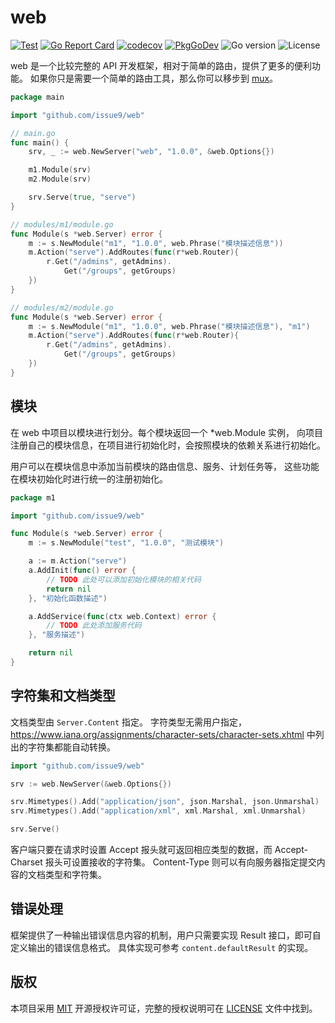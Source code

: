 # web

[![Test](https://github.com/issue9/web/workflows/Test/badge.svg)](https://github.com/issue9/web/actions?query=workflow%3ATest)
[![Go Report Card](https://goreportcard.com/badge/github.com/issue9/web)](https://goreportcard.com/report/github.com/issue9/web)
[![codecov](https://codecov.io/gh/issue9/web/branch/master/graph/badge.svg)](https://codecov.io/gh/issue9/web)
[![PkgGoDev](https://pkg.go.dev/badge/github.com/issue9/web)](https://pkg.go.dev/github.com/issue9/web)
![Go version](https://img.shields.io/github/go-mod/go-version/issue9/web)
![License](https://img.shields.io/github/license/issue9/web)

web 是一个比较完整的 API 开发框架，相对于简单的路由，提供了更多的便利功能。
如果你只是需要一个简单的路由工具，那么你可以移步到 [mux](https://github.com/issue9/mux)。

```go
package main

import "github.com/issue9/web"

// main.go
func main() {
    srv, _ := web.NewServer("web", "1.0.0", &web.Options{})

    m1.Module(srv)
    m2.Module(srv)

    srv.Serve(true, "serve")
}

// modules/m1/module.go
func Module(s *web.Server) error {
    m := s.NewModule("m1", "1.0.0", web.Phrase("模块描述信息"))
    m.Action("serve").AddRoutes(func(r*web.Router){
        r.Get("/admins", getAdmins).
            Get("/groups", getGroups)
    })
}

// modules/m2/module.go
func Module(s *web.Server) error {
    m := s.NewModule("m1", "1.0.0", web.Phrase("模块描述信息"), "m1")
    m.Action("serve").AddRoutes(func(r*web.Router){
        r.Get("/admins", getAdmins).
            Get("/groups", getGroups)
    })
}
```

## 模块

在 web 中项目以模块进行划分。每个模块返回一个 *web.Module 实例，
向项目注册自己的模块信息，在项目进行初始化时，会按照模块的依赖关系进行初始化。

用户可以在模块信息中添加当前模块的路由信息、服务、计划任务等，
这些功能在模块初始化时进行统一的注册初始化。

```go
package m1

import "github.com/issue9/web"

func Module(s *web.Server) error {
    m := s.NewModule("test", "1.0.0", "测试模块")

    a := m.Action("serve")
    a.AddInit(func() error {
        // TODO 此处可以添加初始化模块的相关代码
        return nil
    }, "初始化函数描述")

    a.AddService(func(ctx web.Context) error {
        // TODO 此处添加服务代码
    }, "服务描述")

    return nil
}
```

## 字符集和文档类型

文档类型由 `Server.Content` 指定。
字符类型无需用户指定，<https://www.iana.org/assignments/character-sets/character-sets.xhtml>
中列出的字符集都能自动转换。

```go
import "github.com/issue9/web"

srv := web.NewServer(&web.Options{})

srv.Mimetypes().Add("application/json", json.Marshal, json.Unmarshal)
srv.Mimetypes().Add("application/xml", xml.Marshal, xml.Unmarshal)

srv.Serve()
```

客户端只要在请求时设置 Accept 报头就可返回相应类型的数据，而 Accept-Charset 报头可设置接收的字符集。
Content-Type 则可以有向服务器指定提交内容的文档类型和字符集。

## 错误处理

框架提供了一种输出错误信息内容的机制，用户只需要实现 Result 接口，即可自定义输出的错误信息格式。
具体实现可参考 `content.defaultResult` 的实现。

## 版权

本项目采用 [MIT](https://opensource.org/licenses/MIT) 开源授权许可证，完整的授权说明可在 [LICENSE](LICENSE) 文件中找到。
